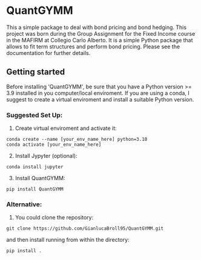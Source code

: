 # QuantGYMM

This a simple package to deal with bond pricing and bond hedging. This project was born during the Group Assignment for the Fixed Income course in the MAFIRM at Collegio Carlo Alberto. It is a simple Python package that allows to fit term structures and perform bond pricing. Please see the documentation for further details.

## Getting started


Before installing 'QuantGYMM', be sure that you have a Python version >= 3.9 installed in you computer/local enviroment. If you are using a conda, I suggest to create a virtual enviroment and install a suitable Python version. 

### Suggested Set Up:

1) Create virtual enviroment and activate it:
```
conda create --name [your_env_name_here] python=3.10
conda activate [your_env_name_here]
```
2) Install Jypyter (optional):
```
conda install jupyter
```
3) Install QuantGYMM:
```
pip install QuantGYMM
```
### Alternative:
1) You could clone the repository:
    
```
git clone https://github.com/GianlucaBroll95/QuantGYMM.git
```
and then install running from within the directory:
```
pip install .
```
